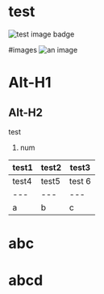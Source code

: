 # test
![test image badge](https://img.shields.io/badge/testA-abc-brightgreen.svg)

#images
![an image](https://raw.githubusercontent.com/JingwangTeh/test/blob/master/image/testa-a-brightgreen.svg)

Alt-H1
======

Alt-H2
------


test
1. num


test1 | test2 | test3
--- | --- | ---
test4 | test5 | test 6
--- | --- | ---
a | b | c

abc
===

abcd
==
